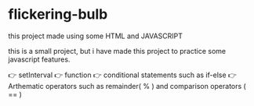 # flickering-bulb
this project made using some HTML and JAVASCRIPT

this is a small project,
but i have made this project to practice some javascript features.

👉 setInterval 
👉 function
👉 conditional statements such as if-else 
👉 Arthematic operators such as remainder( % ) and comparison operators ( == )




